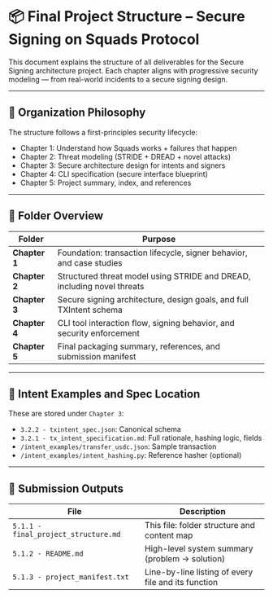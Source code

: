 # 📦 Final Project Structure – Secure Signing on Squads Protocol

This document explains the structure of all deliverables for the Secure Signing architecture project. Each chapter aligns with progressive security modeling — from real-world incidents to a secure signing design.

---

## 🧭 Organization Philosophy

The structure follows a first-principles security lifecycle:

- Chapter 1: Understand how Squads works + failures that happen
- Chapter 2: Threat modeling (STRIDE + DREAD + novel attacks)
- Chapter 3: Secure architecture design for intents and signers
- Chapter 4: CLI specification (secure interface blueprint)
- Chapter 5: Project summary, index, and references

---

## 📁 Folder Overview

| Folder        | Purpose                                                                 |
| ------------- | ----------------------------------------------------------------------- |
| **Chapter 1** | Foundation: transaction lifecycle, signer behavior, and case studies    |
| **Chapter 2** | Structured threat model using STRIDE and DREAD, including novel threats |
| **Chapter 3** | Secure signing architecture, design goals, and full TXIntent schema     |
| **Chapter 4** | CLI tool interaction flow, signing behavior, and security enforcement   |
| **Chapter 5** | Final packaging summary, references, and submission manifest            |

---

## 📁 Intent Examples and Spec Location

These are stored under `Chapter 3`:

- `3.2.2 - txintent_spec.json`: Canonical schema
- `3.2.1 - tx_intent_specification.md`: Full rationale, hashing logic, fields
- `/intent_examples/transfer_usdc.json`: Sample transaction
- `/intent_examples/intent_hashing.py`: Reference hasher (optional)

---

## 📁 Submission Outputs

| File                                 | Description                                         |
| ------------------------------------ | --------------------------------------------------- |
| `5.1.1 - final_project_structure.md` | This file: folder structure and content map         |
| `5.1.2 - README.md`                  | High-level system summary (problem → solution)      |
| `5.1.3 - project_manifest.txt`       | Line-by-line listing of every file and its function |
